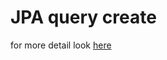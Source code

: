 # JPA query create

for more detail look [here](https://docs.spring.io/spring-data/jpa/docs/1.5.0.RELEASE/reference/html/jpa.repositories.html)  